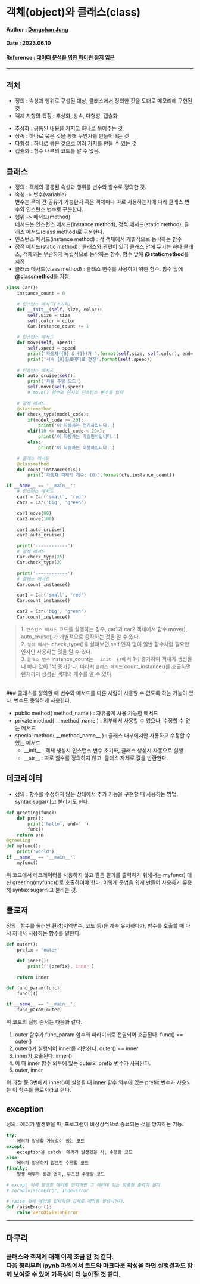 # 객체(object)와 클래스(class)
#### Author : [Dongchan Jung]('https://github.com/jdongchan/)
#### Date : 2023.06.10
#### Reference : [데이터 분석을 위한 파이썬 철저 입문]('https://www.aladin.co.kr/shop/wproduct.aspx?ItemId=189403433')
---
## 객체
- 정의 : 속성과 행위로 구성된 대상, 클래스에서 정의한 것을 토대로 메모리에 구현된 것  
- 객체 지향의 특징 : 추상화, 상속, 다형성, 캡슐화  
<ul>
    <li>추상화 : 공통된 내용을 가지고 하나로 묶어주는 것</li>
    <li>상속 : 하나로 묶은 것을 통해 무언가를 만들어내는 것</li>
    <li>다형성 : 하나로 묶은 것으로 여러 가지를 만들 수 있는 것</li>
    <li>캡슐화 : 함수 내부의 코드를 알 수 없음.</li>
</ul>


## 클래스
- 정의 : 객체의 공통된 속성과 행위를 변수와 함수로 정의한 것.  
- 속성 -> 변수(variable)  
변수는 객체 간 공유가 가능한지 혹은 객체마다 따로 사용하는지에 따라 클래스 변수와 인스턴스 변수로 구분한다.  
- 행위 -> 메서드(method)  
메서드는 인스턴스 메서드(instance method), 정적 메서드(static method), 클래스 메서드(class method)로 구분한다.
- 인스턴스 메서드(instance method) : 각 객체에서 개별적으로 동작하는 함수
- 정적 메서드(static method) : 클래스와 관련이 있어 클래스 안에 두기는 하나 클래스, 객체와는 무관하게 독립적으로 동작하는 함수. 함수 앞에 <b>@staticmethod</b>를 지정
- 클래스 메서드(class method) : 클래스 변수를 사용하기 위한 함수. 함수 앞에 <b>@classmethod</b>를 지정
```python
class Car():
    instance_count = 0

    # 인스턴스 메서드(초기화)
    def __init__(self, size, color):
        self.size = size
        self.color = color
        Car.instance_count += 1

    # 인스턴스 메서드
    def move(self, speed):
        self.speed = speed
        print('자동차({0} & {1})가 '.format(self.size, self.color), end='')
        print('시속 {0}킬로미터로 전진'.format(self.speed))
    
    # 인스턴스 메서드
    def auto_cruise(self):
        print('자율 주행 모드')
        self.move(self.speed)
        # move() 함수의 인자로 인스턴스 변수를 입력

    # 정적 메서드
    @staticmethod
    def check_type(model_code):
        if(model_code >= 20):
            print('이 자동차는 전기차입니다.')
        elif(10 <= model_code < 20>):
            print('이 자동차는 가솔린차입니다.')
        else:
            print('이 자동차는 디젤차입니다.')

    # 클래스 메서드
    @classmethod
    def count_instance(cls):
        print('자동차 객체의 개수: {0}'.format(cls.instance_count))

if __name__ == '__main__':
    # 인스턴스 메서드 
    car1 = Car('small', 'red')
    car2 = Car('big', 'green')

    car1.move(80)
    car2.move(100)

    car1.auto_cruise()
    car2.auto_cruise()

    print('------------')
    # 정적 메서드
    Car.check_type(25)
    Car.check_type(2)

    print('------------')
    # 클래스 메서드 
    Car.count_instance()

    car1 = Car('small', 'red')
    Car.count_instance()

    car2 = Car('big', 'green')
    Car.count_instance() 
```
> 1\. `인스턴스 메서드` 코드를 실행하는 경우, car1과 car2 객체에서 함수 move(), auto_cruise()가 개별적으로 동작하는 것을 알 수 있다.<br>
> 2\. `정적 메서드` check_type()을 살펴보면 self 인자 없이 일반 함수처럼 필요한 인자만 사용하는 것을 알 수 있다.<br>
> 3\. `클래스 변수` instance_count는 `__init__()`에서 1씩 증가하여 객체가 생성될 때 마다 값이 1씩 증가한다. 따라서 `클래스 메서드` count_instance()를 호출하면 현재까지 생성된 객체의 개수를 알 수 있다.
<br>
### 클래스를 정의할 때 변수와 메서드를 다른 사람이 사용할 수 없도록 하는 기능이 있다. 변수도 동일하게 사용한다.
<ul>
    <li>public method( method_name ) :  자유롭게 사용 가능한 메서드</li>
    <li>private method( __method_name ) : 외부에서 사용할 수 있으나, 수정할 수 없는 메서드</li>
    <li>special method( __method_name__ ) : 클래스 내부에서만 사용하고 수정할 수 있는 메서드
        <ul>
            <li>__init__ : 객체 생성시 인스턴스 변수 초기화, 클래스 생성시 자동으로 실행</li>
            <li>__str__ : 따로 함수를 정의하지 않고, 클래스 자체로 값을 반환한다.</li>
        </ul>
    </li>
</ul>

## 데코레이터
- 정의 :  함수를 수정하지 않은 상태에서 추가 기능을 구현할 때 사용하는 방법. syntax sugar라고 불리기도 한다.
```python
def greeting(func):
    def prn():
        print('hello', end=' ')
        func()
    return prn
@greeting
def myfunc():
    print('world')
if __name__ == '__main__':
    myfunc()
```
위 코드에서 데코레이터를 사용하지 않고 같은 결과를 출력하기 위해서는 myfunc() 대신 greeting(myfunc)()로 호출하여야 한다. 이렇게 문법을 쉽게 만들어 사용하기 유용해 syntax sugar라고 불리는 것.

## 클로저
정의 : 함수를 둘러싼 환경(지역변수, 코드 등)을 계속 유지하다가, 함수를 호출할 때 다시 꺼내서 사용하는 함수를 말한다.
```python
def outer():
    prefix = 'outer'

    def inner():
        print(f'{prefix}, inner')

    return inner

def func_param(func):
    func()()

if __name__ == '__main__':
    func_param(outer)
```
위 코드의 실행 순서는 다음과 같다.  
<ol>
    <li>outer 함수가 func_param 함수의 파라미터로 전달되어 호출된다. func() == outer()</li>
    <li>outer()가 실행되어 inner를 리턴한다. outer() == inner</li>
    <li>inner가 호출된다. inner()</li>
    <li>이 때 inner 함수 외부에 있는 outer의 prefix 변수가 사용된다. </li>
    <li>outer, inner</li>
</ol>
위 과정 중 3번에서 inner()이 실행될 때 inner 함수 외부에 있는 prefix 변수가 사용되는 이 함수를 클로저라고 한다.

## exception
정의 : 에러가 발생했을 때, 프로그램이 비정상적으로 종료되는 것을 방지하는 기능.  
```python
try:
    에러가 발생할 가능성이 있는 코드
except:   
    exception을 catch! 에러가 발생했을 시, 수행할 코드 
else:
    에러가 발생하지 않으면 수행할 코드
finally:
    발생 여부와 상관 없이, 무조건 수행할 코드
```
```python
# except 뒤에 발생할 에러를 입력하면 그 에러에 맞는 맞춤형 출력이 된다.
# ZeroDivisionError, IndexError
```
```python
# raise 뒤에 에러를 입력하면 강제로 에러를 발생시킨다.
def raiseError():
    raise ZeroDivisionError
```
---
## 마무리
### 클래스와 객체에 대해 이제 조금 알 것 같다. <br> 다음 정리부터 ipynb 파일에서 코드와 마크다운 작성을 하면 실행결과도 함께 보여줄 수 있어 가독성이 더 높아질 것 같다.